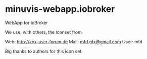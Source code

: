 # minuvis-webapp.iobroker
WebApp for ioBroker


We use, with others, the Iconset from

Web: http://knx-user-forum.de Mail: mfd.gfx@gmail.com User: mfd

Big thanks to authors for this icon set.
